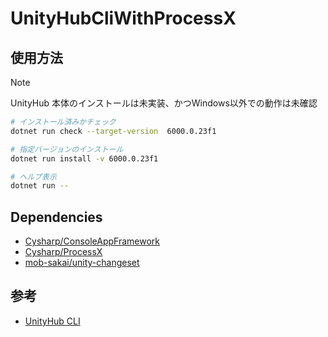 # UnityHubCliWithProcessX

## 使用方法

> [!NOTE] 
> UnityHub 本体のインストールは未実装、かつWindows以外での動作は未確認

```bash
# インストール済みかチェック
dotnet run check --target-version  6000.0.23f1
```

```bash
# 指定バージョンのインストール
dotnet run install -v 6000.0.23f1
```

```bash
# ヘルプ表示
dotnet run --
````

## Dependencies

- [Cysharp/ConsoleAppFramework](https://github.com/Cysharp/ConsoleAppFramework) 
- [Cysharp/ProcessX](https://github.com/Cysharp/ProcessX)
- [mob-sakai/unity-changeset](https://github.com/mob-sakai/unity-changeset)

## 参考

- [UnityHub CLI](https://docs.unity3d.com/hub/manual/HubCLI.html)